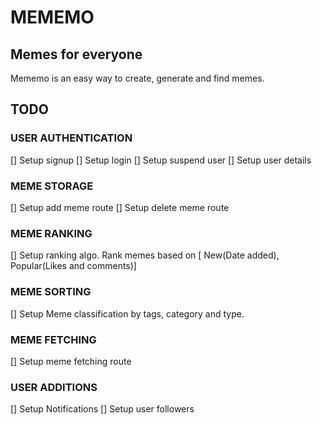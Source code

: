 #	MEMEMO	

## Memes for everyone

Mememo is an easy way to create, generate and find memes.


## TODO

### USER AUTHENTICATION
[]	Setup signup
[]	Setup login
[]	Setup suspend user
[]	Setup user details

### MEME STORAGE
[]	Setup add meme route
[]	Setup delete meme route

### MEME RANKING
[]	Setup ranking algo. Rank memes based on [ New(Date added), Popular(Likes and comments)]

### MEME SORTING
[]	Setup Meme classification by tags, category and type.

### MEME FETCHING
[]	Setup meme fetching route

### USER ADDITIONS
[]	Setup Notifications
[]	Setup user followers

